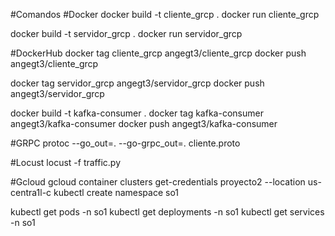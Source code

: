 #Comandos
#Docker
docker build -t cliente_grcp .
docker run cliente_grcp

docker build -t servidor_grcp .
docker run servidor_grcp

#DockerHub
docker tag cliente_grcp angegt3/cliente_grcp
docker push angegt3/cliente_grcp

docker tag servidor_grcp angegt3/servidor_grcp
docker push angegt3/servidor_grcp

docker build -t kafka-consumer .
docker tag kafka-consumer angegt3/kafka-consumer
docker push angegt3/kafka-consumer

#GRPC
protoc --go_out=. --go-grpc_out=. cliente.proto

#Locust
locust -f traffic.py

#Gcloud
gcloud container clusters get-credentials proyecto2 --location us-centra1l-c
kubectl create namespace so1

kubectl get pods -n so1
kubectl get deployments -n so1
kubectl get services -n so1